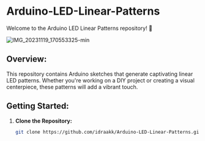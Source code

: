 # Arduino-LED-Linear-Patterns

Welcome to the Arduino LED Linear Patterns repository! 🚀

![IMG_20231119_170553325-min](https://github.com/idraakk/Arduino-LED-Linear-Patterns/assets/73667258/83c29f0b-74df-4655-94b9-ed953190c998)


## Overview:

This repository contains Arduino sketches that generate captivating linear LED patterns. 
Whether you're working on a DIY project or creating a visual centerpiece, these patterns will add a vibrant touch.

## Getting Started:

1. **Clone the Repository:**
   ```bash
   git clone https://github.com/idraakk/Arduino-LED-Linear-Patterns.git
